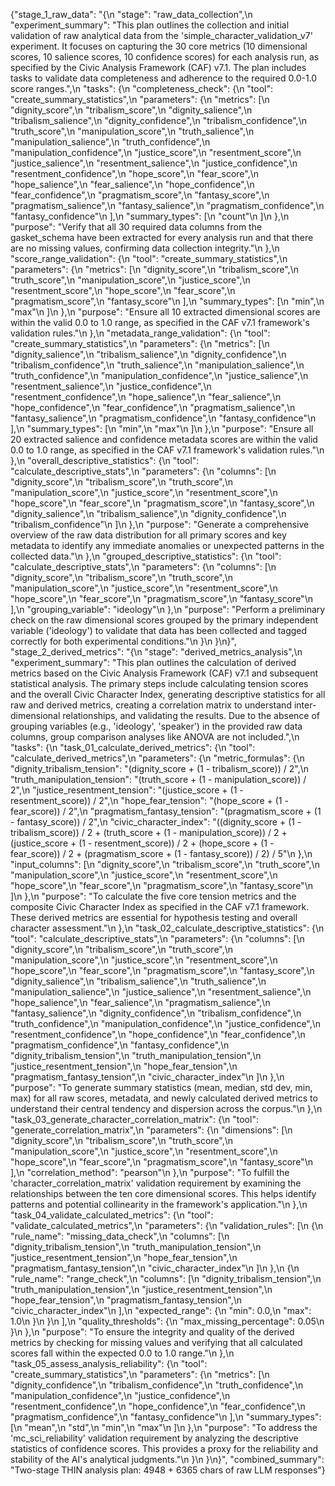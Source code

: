 {"stage_1_raw_data": "{\n  \"stage\": \"raw_data_collection\",\n  \"experiment_summary\": \"This plan outlines the collection and initial validation of raw analytical data from the 'simple_character_validation_v7' experiment. It focuses on capturing the 30 core metrics (10 dimensional scores, 10 salience scores, 10 confidence scores) for each analysis run, as specified by the Civic Analysis Framework (CAF) v7.1. The plan includes tasks to validate data completeness and adherence to the required 0.0-1.0 score ranges.\",\n  \"tasks\": {\n    \"completeness_check\": {\n      \"tool\": \"create_summary_statistics\",\n      \"parameters\": {\n        \"metrics\": [\n          \"dignity_score\",\n          \"tribalism_score\",\n          \"dignity_salience\",\n          \"tribalism_salience\",\n          \"dignity_confidence\",\n          \"tribalism_confidence\",\n          \"truth_score\",\n          \"manipulation_score\",\n          \"truth_salience\",\n          \"manipulation_salience\",\n          \"truth_confidence\",\n          \"manipulation_confidence\",\n          \"justice_score\",\n          \"resentment_score\",\n          \"justice_salience\",\n          \"resentment_salience\",\n          \"justice_confidence\",\n          \"resentment_confidence\",\n          \"hope_score\",\n          \"fear_score\",\n          \"hope_salience\",\n          \"fear_salience\",\n          \"hope_confidence\",\n          \"fear_confidence\",\n          \"pragmatism_score\",\n          \"fantasy_score\",\n          \"pragmatism_salience\",\n          \"fantasy_salience\",\n          \"pragmatism_confidence\",\n          \"fantasy_confidence\"\n        ],\n        \"summary_types\": [\n          \"count\"\n        ]\n      },\n      \"purpose\": \"Verify that all 30 required data columns from the gasket_schema have been extracted for every analysis run and that there are no missing values, confirming data collection integrity.\"\n    },\n    \"score_range_validation\": {\n      \"tool\": \"create_summary_statistics\",\n      \"parameters\": {\n        \"metrics\": [\n          \"dignity_score\",\n          \"tribalism_score\",\n          \"truth_score\",\n          \"manipulation_score\",\n          \"justice_score\",\n          \"resentment_score\",\n          \"hope_score\",\n          \"fear_score\",\n          \"pragmatism_score\",\n          \"fantasy_score\"\n        ],\n        \"summary_types\": [\n          \"min\",\n          \"max\"\n        ]\n      },\n      \"purpose\": \"Ensure all 10 extracted dimensional scores are within the valid 0.0 to 1.0 range, as specified in the CAF v7.1 framework's validation rules.\"\n    },\n    \"metadata_range_validation\": {\n      \"tool\": \"create_summary_statistics\",\n      \"parameters\": {\n        \"metrics\": [\n          \"dignity_salience\",\n          \"tribalism_salience\",\n          \"dignity_confidence\",\n          \"tribalism_confidence\",\n          \"truth_salience\",\n          \"manipulation_salience\",\n          \"truth_confidence\",\n          \"manipulation_confidence\",\n          \"justice_salience\",\n          \"resentment_salience\",\n          \"justice_confidence\",\n          \"resentment_confidence\",\n          \"hope_salience\",\n          \"fear_salience\",\n          \"hope_confidence\",\n          \"fear_confidence\",\n          \"pragmatism_salience\",\n          \"fantasy_salience\",\n          \"pragmatism_confidence\",\n          \"fantasy_confidence\"\n        ],\n        \"summary_types\": [\n          \"min\",\n          \"max\"\n        ]\n      },\n      \"purpose\": \"Ensure all 20 extracted salience and confidence metadata scores are within the valid 0.0 to 1.0 range, as specified in the CAF v7.1 framework's validation rules.\"\n    },\n    \"overall_descriptive_statistics\": {\n      \"tool\": \"calculate_descriptive_stats\",\n      \"parameters\": {\n        \"columns\": [\n          \"dignity_score\",\n          \"tribalism_score\",\n          \"truth_score\",\n          \"manipulation_score\",\n          \"justice_score\",\n          \"resentment_score\",\n          \"hope_score\",\n          \"fear_score\",\n          \"pragmatism_score\",\n          \"fantasy_score\",\n          \"dignity_salience\",\n          \"tribalism_salience\",\n          \"dignity_confidence\",\n          \"tribalism_confidence\"\n        ]\n      },\n      \"purpose\": \"Generate a comprehensive overview of the raw data distribution for all primary scores and key metadata to identify any immediate anomalies or unexpected patterns in the collected data.\"\n    },\n    \"grouped_descriptive_statistics\": {\n      \"tool\": \"calculate_descriptive_stats\",\n      \"parameters\": {\n        \"columns\": [\n          \"dignity_score\",\n          \"tribalism_score\",\n          \"truth_score\",\n          \"manipulation_score\",\n          \"justice_score\",\n          \"resentment_score\",\n          \"hope_score\",\n          \"fear_score\",\n          \"pragmatism_score\",\n          \"fantasy_score\"\n        ],\n        \"grouping_variable\": \"ideology\"\n      },\n      \"purpose\": \"Perform a preliminary check on the raw dimensional scores grouped by the primary independent variable ('ideology') to validate that data has been collected and tagged correctly for both experimental conditions.\"\n    }\n  }\n}", "stage_2_derived_metrics": "{\n  \"stage\": \"derived_metrics_analysis\",\n  \"experiment_summary\": \"This plan outlines the calculation of derived metrics based on the Civic Analysis Framework (CAF) v7.1 and subsequent statistical analysis. The primary steps include calculating tension scores and the overall Civic Character Index, generating descriptive statistics for all raw and derived metrics, creating a correlation matrix to understand inter-dimensional relationships, and validating the results. Due to the absence of grouping variables (e.g., 'ideology', 'speaker') in the provided raw data columns, group comparison analyses like ANOVA are not included.\",\n  \"tasks\": {\n    \"task_01_calculate_derived_metrics\": {\n      \"tool\": \"calculate_derived_metrics\",\n      \"parameters\": {\n        \"metric_formulas\": {\n          \"dignity_tribalism_tension\": \"(dignity_score + (1 - tribalism_score)) / 2\",\n          \"truth_manipulation_tension\": \"(truth_score + (1 - manipulation_score)) / 2\",\n          \"justice_resentment_tension\": \"(justice_score + (1 - resentment_score)) / 2\",\n          \"hope_fear_tension\": \"(hope_score + (1 - fear_score)) / 2\",\n          \"pragmatism_fantasy_tension\": \"(pragmatism_score + (1 - fantasy_score)) / 2\",\n          \"civic_character_index\": \"((dignity_score + (1 - tribalism_score)) / 2 + (truth_score + (1 - manipulation_score)) / 2 + (justice_score + (1 - resentment_score)) / 2 + (hope_score + (1 - fear_score)) / 2 + (pragmatism_score + (1 - fantasy_score)) / 2) / 5\"\n        },\n        \"input_columns\": [\n          \"dignity_score\",\n          \"tribalism_score\",\n          \"truth_score\",\n          \"manipulation_score\",\n          \"justice_score\",\n          \"resentment_score\",\n          \"hope_score\",\n          \"fear_score\",\n          \"pragmatism_score\",\n          \"fantasy_score\"\n        ]\n      },\n      \"purpose\": \"To calculate the five core tension metrics and the composite Civic Character Index as specified in the CAF v7.1 framework. These derived metrics are essential for hypothesis testing and overall character assessment.\"\n    },\n    \"task_02_calculate_descriptive_statistics\": {\n      \"tool\": \"calculate_descriptive_stats\",\n      \"parameters\": {\n        \"columns\": [\n          \"dignity_score\",\n          \"tribalism_score\",\n          \"truth_score\",\n          \"manipulation_score\",\n          \"justice_score\",\n          \"resentment_score\",\n          \"hope_score\",\n          \"fear_score\",\n          \"pragmatism_score\",\n          \"fantasy_score\",\n          \"dignity_salience\",\n          \"tribalism_salience\",\n          \"truth_salience\",\n          \"manipulation_salience\",\n          \"justice_salience\",\n          \"resentment_salience\",\n          \"hope_salience\",\n          \"fear_salience\",\n          \"pragmatism_salience\",\n          \"fantasy_salience\",\n          \"dignity_confidence\",\n          \"tribalism_confidence\",\n          \"truth_confidence\",\n          \"manipulation_confidence\",\n          \"justice_confidence\",\n          \"resentment_confidence\",\n          \"hope_confidence\",\n          \"fear_confidence\",\n          \"pragmatism_confidence\",\n          \"fantasy_confidence\",\n          \"dignity_tribalism_tension\",\n          \"truth_manipulation_tension\",\n          \"justice_resentment_tension\",\n          \"hope_fear_tension\",\n          \"pragmatism_fantasy_tension\",\n          \"civic_character_index\"\n        ]\n      },\n      \"purpose\": \"To generate summary statistics (mean, median, std dev, min, max) for all raw scores, metadata, and newly calculated derived metrics to understand their central tendency and dispersion across the corpus.\"\n    },\n    \"task_03_generate_character_correlation_matrix\": {\n      \"tool\": \"generate_correlation_matrix\",\n      \"parameters\": {\n        \"dimensions\": [\n          \"dignity_score\",\n          \"tribalism_score\",\n          \"truth_score\",\n          \"manipulation_score\",\n          \"justice_score\",\n          \"resentment_score\",\n          \"hope_score\",\n          \"fear_score\",\n          \"pragmatism_score\",\n          \"fantasy_score\"\n        ],\n        \"correlation_method\": \"pearson\"\n      },\n      \"purpose\": \"To fulfill the 'character_correlation_matrix' validation requirement by examining the relationships between the ten core dimensional scores. This helps identify patterns and potential collinearity in the framework's application.\"\n    },\n    \"task_04_validate_calculated_metrics\": {\n      \"tool\": \"validate_calculated_metrics\",\n      \"parameters\": {\n        \"validation_rules\": [\n          {\n            \"rule_name\": \"missing_data_check\",\n            \"columns\": [\n              \"dignity_tribalism_tension\",\n              \"truth_manipulation_tension\",\n              \"justice_resentment_tension\",\n              \"hope_fear_tension\",\n              \"pragmatism_fantasy_tension\",\n              \"civic_character_index\"\n            ]\n          },\n          {\n            \"rule_name\": \"range_check\",\n            \"columns\": [\n              \"dignity_tribalism_tension\",\n              \"truth_manipulation_tension\",\n              \"justice_resentment_tension\",\n              \"hope_fear_tension\",\n              \"pragmatism_fantasy_tension\",\n              \"civic_character_index\"\n            ],\n            \"expected_range\": {\n              \"min\": 0.0,\n              \"max\": 1.0\n            }\n          }\n        ],\n        \"quality_thresholds\": {\n          \"max_missing_percentage\": 0.05\n        }\n      },\n      \"purpose\": \"To ensure the integrity and quality of the derived metrics by checking for missing values and verifying that all calculated scores fall within the expected 0.0 to 1.0 range.\"\n    },\n    \"task_05_assess_analysis_reliability\": {\n      \"tool\": \"create_summary_statistics\",\n      \"parameters\": {\n        \"metrics\": [\n          \"dignity_confidence\",\n          \"tribalism_confidence\",\n          \"truth_confidence\",\n          \"manipulation_confidence\",\n          \"justice_confidence\",\n          \"resentment_confidence\",\n          \"hope_confidence\",\n          \"fear_confidence\",\n          \"pragmatism_confidence\",\n          \"fantasy_confidence\"\n        ],\n        \"summary_types\": [\n          \"mean\",\n          \"std\",\n          \"min\",\n          \"max\"\n        ]\n      },\n      \"purpose\": \"To address the 'mc_sci_reliability' validation requirement by analyzing the descriptive statistics of confidence scores. This provides a proxy for the reliability and stability of the AI's analytical judgments.\"\n    }\n  }\n}", "combined_summary": "Two-stage THIN analysis plan: 4948 + 6365 chars of raw LLM responses"}